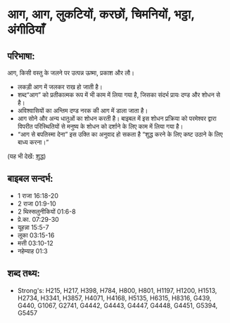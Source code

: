 # आग, आग, लुकटियों, करछों, चिमनियों, भट्ठा, अंगीठियाँ #

## परिभाषा: ##

आग, किसी वस्तु के जलने पर उत्पन्न ऊष्मा, प्रकाश और लौ।

* लकड़ी आग में जलकर राख हो जाती है।
* शब्द“आग” को प्रतीकात्मक रूप में भी काम में लिया गया है, जिसका संदर्भ प्रायः दण्ड और शोधन से है।
* अविश्वासियों का अन्तिम दण्ड नरक की आग में डाला जाता है।
* आग सोने और अन्य धातुओं का शोधन करती है। बाइबल में इस शोधन प्रक्रिया को परमेश्वर द्वारा विपरीत परिस्थितियों से मनुष्य के शोधन को दर्शाने के लिए काम में लिया गया है।
* “आग से बपतिस्मा देना” इस उक्ति का अनुवाद हो सकता है “शुद्ध करने के लिए कष्ट उठाने के लिए बाध्य करना।”

(यह भी देखें: [शुद्ध](../purify.md))

## बाइबल सन्दर्भ: ##

* 1 राजा 16:18-20
* 2 राजा 01:9-10
* 2 थिस्सलुनीकियों 01:6-8
* प्रे.का. 07:29-30
* यूहन्ना 15:5-7
* लूका 03:15-16
* मत्ती 03:10-12
* नहेम्याह 01:3

## शब्द तथ्य: ##

* Strong's: H215, H217, H398, H784, H800, H801, H1197, H1200, H1513, H2734, H3341, H3857, H4071, H4168, H5135, H6315, H8316, G439, G440, G1067, G2741, G4442, G4443, G4447, G4448, G4451, G5394, G5457
